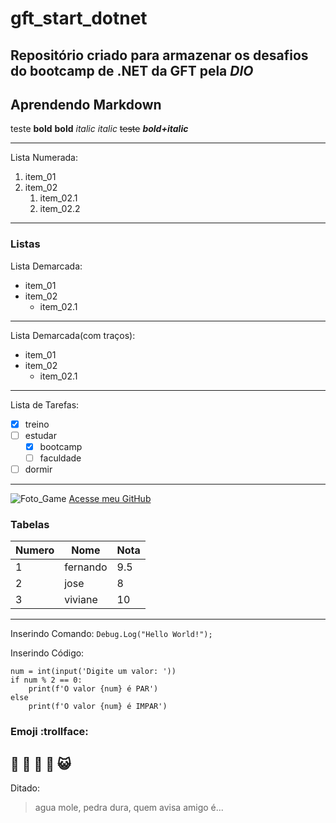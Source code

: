 # gft_start_dotnet
Repositório criado para armazenar os desafios do **bootcamp de .NET** da GFT pela *DIO*
---
## Aprendendo Markdown
teste
__bold__
**bold**
*italic*
_italic_
~~teste~~
__*bold+italic*__
***
Lista Numerada:
1. item_01
2. item_02
   1. item_02.1 
   2. item_02.2
***
### Listas
Lista Demarcada:
* item_01
* item_02
   * item_02.1
---
Lista Demarcada(com traços):
- item_01
- item_02
   - item_02.1
---
Lista de Tarefas:
- [X] treino
- [ ] estudar
   - [X] bootcamp
   - [ ] faculdade
- [ ] dormir
***

![Foto_Game](https://user-images.githubusercontent.com/93844918/153694973-7e70912a-726c-49c5-9c87-d26d4e5034c6.jpg)
[Acesse meu GitHub](https://github.com/FernandoBMSouza)

### Tabelas

Numero | Nome | Nota
---|---|---|
1 | fernando | 9.5
2 | jose | 8
3 | viviane | 10
***
Inserindo Comando: `Debug.Log("Hello World!");`

Inserindo Código:
```
num = int(input('Digite um valor: '))
if num % 2 == 0:
    print(f'O valor {num} é PAR')
else
    print(f'O valor {num} é IMPAR')
```

### Emoji :trollface:
🐒 🤠 🐝 👻 😺 
---
Ditado:
> agua mole, pedra dura,
> quem avisa amigo é...

